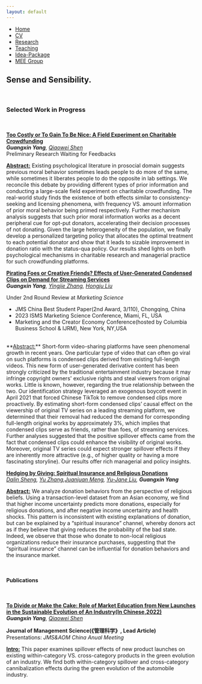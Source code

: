 ```yaml
---
layout: default
---  
```

 
 <ul>
 <li><a href="./">Home</a></li>
 <li><a href="./assets/files/CV.pdf">CV</a></li>
 <li><a href="./research.html">Research</a></li>
 <li><a href="./teaching.html">Teaching</a></li>
 <li><a href="https://siyiyu.com">Idea-Package</a></li>
 <li><a href="https://sites.google.com/view/quantmkt/home">MEE Group</a></li>
 </ul>


<div>
<h2>Sense and Sensibility.</h2><br/>
</div>


<h3>Selected Work in Progress</h3> <br/>

<ins> **Too Costly or To Gain To Be Nice: A Field Experiment on Charitable Crowdfunding** </ins> <br/>
_**Guangxin Yang**, [Qiaowei Shen](https://en.gsm.pku.edu.cn/conjsxq.jsp?urltype=tree.TreeTempUrl&wbtreeid=1099&user_id=qshen)_ <br>
Preliminary Research Waiting for Feedbacks <br>

**<ins>Abstract:</ins>** Existing psychological literature in prosocial domain suggests previous moral behavior sometimes leads people to do more of the same, while sometimes it liberates people to do the opposite in lab settings. We reconcile this debate by providing different types of prior information and conducting a large-scale field experiment on charitable crowdfunding. The real-world study finds the existence of both effects similar to consistency-seeking and licensing phenomena, with frequency VS. amount information of prior moral behavior being primed respectively. Further mechanism analysis suggests that such prior moral information works as a decent peripheral cue for opt-put donators, accelerating their decision processes of not donating. Given the large heterogeneity of the population, we finally develop a personalized targeting policy that allocates the optimal treatment to each potential donator and show that it leads to sizable improvement in donation ratio with the status-qua policy. Our results shed lights on both psychological mechanisms in charitable research and managerial practice for such crowdfunding platforms.




<ins> **Pirating Foes or Creative Friends? Effects of User-Generated Condensed Clips on Demand for Streaming Services** </ins> <br/>
_**Guangxin Yang**, [Yingjie Zhang](https://sites.google.com/view/yingjiezhang/home), [Hongju Liu](https://en.gsm.pku.edu.cn/conjsxq.jsp?urltype=tree.TreeTempUrl&wbtreeid=1099&user_id=hliu)_ <br>
  
Under 2nd Round Review at _Marketing Science_ <br>

- JMS China Best Student Paper(2nd Award, 3/110), Chongqing, China <br>
- 2023 ISMS Marketing Science Conference, Miami, FL, USA <br>
- Marketing and the Creator Economy Conference(hosted by Columbia Business School & IJRM), New York, NY,USA <br>
<br>
**<ins>Abstract:</ins>** Short-form video-sharing platforms have seen phenomenal growth in recent years. One particular type of video that can often go viral on such platforms is condensed clips derived from existing full-length videos. This new form of user-generated derivative content has been strongly criticized by the traditional entertainment industry because it may infringe copyright owners' exclusive rights and steal viewers from original works. Little is known, however, regarding the true relationship between the two. Our identification strategy leveraged an exogenous boycott event in April 2021 that forced Chinese TikTok to remove condensed clips more proactively. By estimating short-form condensed clips’ causal effect on the viewership of original TV series on a leading streaming platform, we determined that their removal had reduced the demand for corresponding full-length original works by approximately 3%, which implies that condensed clips serve as friends, rather than foes, of streaming services. Further analyses suggested that the positive spillover effects came from the fact that condensed clips could enhance the visibility of original works. Moreover, original TV series could expect stronger spillover effects if they are inherently more attractive (e.g., of higher quality or having a more fascinating storyline). Our results offer rich managerial and policy insights.


<br>

<ins> **Hedging by Giving: Spiritual Insurance and Religious Donations** </ins> <br/>
_[Dalin Sheng](https://www.dalinsheng.com), [Yu Zhang](http://www.yu-zhang.net),[Juanjuan Meng](https://sites.google.com/site/juanjuanmeng/), [Yu-Jane Liu](https://en.gsm.pku.edu.cn/faculty/yjliu/), **Guangxin Yang**_ <br>
  

**<ins>Abstract:</ins>** We analyze donation behaviors from the perspective of religious beliefs. Using a transaction-level dataset from an Asian economy, we find that higher income uncertainty predicts more donations, especially for religious donations, and after negative income uncertainty and health shocks. This pattern is inconsistent with existing explanations of donation, but can be explained by a “spiritual insurance” channel, whereby donors act as if they believe that giving reduces the probability of the bad state. Indeed, we observe that those who donate to non-local religious organizations reduce their insurance purchases, suggesting that the “spiritual insurance” channel can be influential for donation behaviors and the insurance market.
 
 <br>

 <h4>Publications</h4> <br/>

 
<ins> **[To Divide or Make the Cake: Role of Market Education from New Launches in the Sustainable Evolution of An Industry(In Chinese,2022)](https://kns.cnki.net/kcms/detail/detail.aspx?dbcode=CJFD&dbname=CJFDAUTO&filename=JCJJ202204002&uniplatform=NZKPT&v=MCMAwCSlCzbwAa1gXclvdpRsPggWuMdLPpjFr86QFfJJmoVnxbQR70nR62ww3GjL)** </ins><br/>
_**Guangxin Yang**, [Qiaowei Shen](https://en.gsm.pku.edu.cn/conjsxq.jsp?urltype=tree.TreeTempUrl&wbtreeid=1099&user_id=qshen)_ <br>

**Journal of Management Science(《管理科学》, Lead Article)**<br>
Presentations: _JMS&AOM China Anual Meeting_<br>
  
**<ins>Intro:</ins>** This paper examines spillover effects of new product launches on existing within-category VS. cross-category products in the green evolution of an industry. We find both within-category spillover and cross-category cannibalization effects during the green evolution of the
automobile industry.
  

